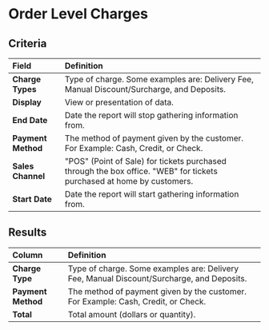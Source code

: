 # Order Level Charges

## Criteria

| **Field** | **Definition** |
| :--- | :--- |
| **Charge Types** | Type of charge. Some examples are: Delivery Fee, Manual Discount/Surcharge, and Deposits. |
| **Display** | View or presentation of data. |
| **End Date** | Date the report will stop gathering information from. |
| **Payment Method** | The method of payment given by the customer. For Example: Cash, Credit, or Check. |
| **Sales Channel** | "POS" \(Point of Sale\) for tickets purchased through the box office. "WEB" for tickets purchased at home by customers. |
| **Start Date** | Date the report will start gathering information from. |

## Results

| **Column** | **Definition** |
| :--- | :--- |
| **Charge Type** | Type of charge. Some examples are: Delivery Fee, Manual Discount/Surcharge, and Deposits. |
| **Payment Method** | The method of payment given by the customer. For Example: Cash, Credit, or Check. |
| **Total** | Total amount \(dollars or quantity\). |

